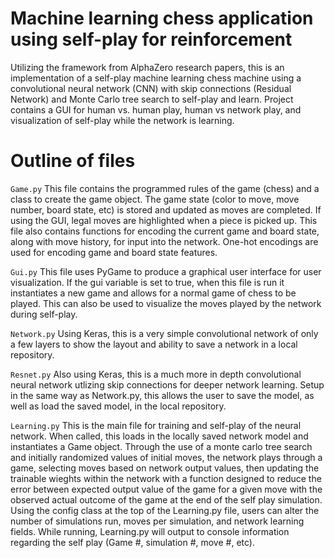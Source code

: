 # Machine learning chess application using self-play for reinforcement
Utilizing the framework from AlphaZero research papers, this is an implementation of a self-play machine learning chess machine using a convolutional neural network (CNN) with skip connections
(Residual Network) and Monte Carlo tree search to self-play and learn. Project contains a GUI for human vs. human play, human vs network play, and visualization of self-play while the network is
learning.

# Outline of files
`Game.py`
This file contains the programmed rules of the game (chess) and a class to create the game object. The game state (color to move, move number, board state, etc) is stored and updated 
as moves are completed. If using the GUI, legal moves are highlighted when a piece is picked up.
This file also contains functions for encoding the current game and board state, along with move history, for input into the network. One-hot encodings are used for encoding game and board state features. 

`Gui.py`
This file uses PyGame to produce a graphical user interface for user visualization. If the gui variable is set to true, when this file is run it instantiates a new game and allows for a normal game of chess to be played. This can also be used to visualize the moves played by the network during self-play.

`Network.py`
Using Keras, this is a very simple convolutional network of only a few layers to show the layout and ability to save a network in a local repository.

`Resnet.py`
Also using Keras, this is a much more in depth convolutional neural network utlizing skip connections for deeper network learning. Setup in the same way as Network.py, this allows the user to save the model, as well as load the saved model, in the local repository.

`Learning.py`
This is the main file for training and self-play of the neural network. When called, this loads in the locally saved network model and instantiates a Game object. Through the use of a monte carlo tree search and initially randomized values of initial moves, the network plays through a game, selecting moves based on network output values, then updating the trainable wieghts within the network with a function designed to reduce the error between expected output value of the game for a given move with the observed actual outcome of the game at the end of the self play simulation.
Using the config class at the top of the Learning.py file, users can alter the number of simulations run, moves per simulation, and network learning fields. While running, Learning.py will output to console information regarding the self play (Game #, simulation #, move #, etc). 



